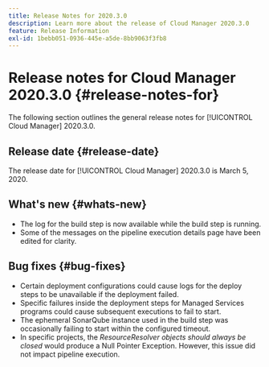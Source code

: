 ```yaml
---
title: Release Notes for 2020.3.0
description: Learn more about the release of Cloud Manager 2020.3.0
feature: Release Information
exl-id: 1bebb051-0936-445e-a5de-8bb9063f3fb8
---
```

# Release notes for Cloud Manager 2020.3.0 {#release-notes-for}

The following section outlines the general release notes for [!UICONTROL Cloud Manager] 2020.3.0.

## Release date {#release-date}

The release date for [!UICONTROL Cloud Manager] 2020.3.0 is March 5, 2020.

## What's new {#whats-new}

* The log for the build step is now available while the build step is running.
* Some of the messages on the pipeline execution details page have been edited for clarity.

## Bug fixes {#bug-fixes}

* Certain deployment configurations could cause logs for the deploy steps to be unavailable if the deployment failed.
* Specific failures inside the deployment steps for Managed Services programs could cause subsequent executions to fail to start.
* The ephemeral SonarQube instance used in the build step was occasionally failing to start within the configured timeout.
* In specific projects, the *ResourceResolver objects should always be closed* would produce a Null Pointer Exception. However, this issue did not impact pipeline execution.
